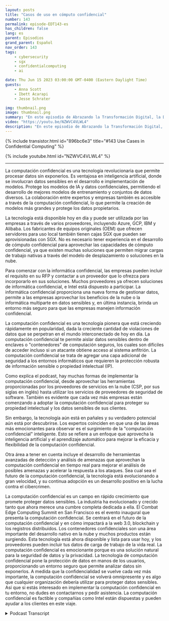 ```yaml
---
layout: posts
title: "Casos de uso en cómputo confidencial"
number: 143
permalink: episode-EDT143-es
has_children: false
lang: es
parent: Episodios
grand_parent: Español
nav_order: 143
tags:
    - cybersecurity
    - sgx
    - confidentialcomputing
    - ai

date: Thu Jun 15 2023 03:00:00 GMT-0400 (Eastern Daylight Time)
guests:
    - Anna Scott
    - Ibett Acarapi
    - Jesse Schrater

img: thumbnail.png
image: thumbnail.png
summary: "En este episodio de Abrazando la Transformación Digital, la Dra. Anna Scott continúa su conversación con Ibett Acarapi y Jesse Schrater sobre la Informática Confidencial y sus usos en la Inteligencia Artificial y el desarrollo de software."
video: "https://youtu.be/NZWVC4VLWL4"
description: "En este episodio de Abrazando la Transformación Digital, la Dra. Anna Scott continúa su conversación con Ibett Acarapi y Jesse Schrater sobre la Informática Confidencial y sus usos en la Inteligencia Artificial y el desarrollo de software."
---
```


<div>
{% include transistor.html id="896bc6e3" title="#143 Use Cases in Confidential Computing" %}

{% include youtube.html id="NZWVC4VLWL4" %}
</div>

---

La computación confidencial es una tecnología revolucionaria que permite procesar datos sin exponerlos. Es ventajosa en inteligencia artificial, donde se involucran datos sensibles en el desarrollo e implementación de modelos. Protege los modelos de IA y datos confidenciales, permitiendo el desarrollo de mejores modelos de entrenamiento y conjuntos de datos diversos. La colaboración entre expertos y empresas también es accesible a través de la computación confidencial, lo que permite la creación de modelos más grandes y protege los datos propietarios.

La tecnología está disponible hoy en día y puede ser utilizada por las empresas a través de varios proveedores, incluyendo Azure, GCP, IBM y Alibaba. Los fabricantes de equipos originales (OEM) que ofrecen servidores para uso local también tienen cajas SGX que pueden ser aprovisionadas con SGX. No es necesario tener experiencia en el desarrollo de cómputo confidencial para aprovechar las capacidades de cómputo confidencial, ya que existen muchas soluciones que permiten migrar cargas de trabajo nativas a través del modelo de desplazamiento o soluciones en la nube.

Para comenzar con la informática confidencial, las empresas pueden incluir el requisito en su RFP y contactar a un proveedor que lo ofrezca para incorporarlo en sus soluciones. Muchos proveedores ya ofrecen soluciones de informática confidencial, e Intel está dispuesto a participar. La informática confidencial proporciona una nueva forma de gestionar datos, permite a las empresas aprovechar los beneficios de la nube o la informática multiparte en datos sensibles y, en última instancia, brinda un entorno más seguro para que las empresas manejen información confidencial.

La computación confidencial es una tecnología pionera que está creciendo rápidamente en popularidad, dada la creciente cantidad de violaciones de datos que se perpetran en el mundo interconectado de hoy en día. La computación confidencial te permite aislar datos sensibles dentro de enclaves o "contenedores" de computación seguros, los cuales son difíciles de acceder incluso si un atacante obtiene acceso al sistema anfitrión. La computación confidencial se trata de agregar una capa adicional de seguridad a los entornos informáticos que requieren la protección robusta de información sensible o propiedad intelectual (IP).

Como explica el podcast, hay muchas formas de implementar la computación confidencial, desde aprovechar las herramientas proporcionadas por los proveedores de servicios en la nube (CSP, por sus siglas en inglés) hasta utilizar los servicios de proveedores de seguridad de software. También es evidente que cada vez más empresas están comenzando a adoptar la computación confidencial para proteger su propiedad intelectual y los datos sensibles de sus clientes.

Sin embargo, la tecnología aún está en pañales y su verdadero potencial aún está por descubrirse. Los expertos coinciden en que una de las áreas más emocionantes para observar es el surgimiento de la "computación confidencial" inteligente. Esto se refiere a un enfoque que aprovecha la inteligencia artificial y el aprendizaje automático para mejorar la eficacia y flexibilidad de la computación confidencial.

Otra área a tener en cuenta incluye el desarrollo de herramientas avanzadas de detección y análisis de amenazas que aprovechan la computación confidencial en tiempo real para mejorar el análisis de posibles amenazas y acelerar la respuesta a los ataques. Sea cual sea el futuro de la computación confidencial, la tecnología está evolucionando a gran velocidad, y su continua adopción es un desarrollo positivo en la lucha contra el cibercrimen.

La computación confidencial es un campo en rápido crecimiento que promete proteger datos sensibles. La industria ha evolucionado y crecido tanto que ahora merece una cumbre completa dedicada a ella. El Combat Edge Computing Summit en San Francisco es el evento inaugural que presenta la computación confidencial. Se centrará en el futuro de la computación confidencial y en cómo impactará a la web 3.0, blockchain y los registros distribuidos. Los contenedores confidenciales son una área importante del desarrollo nativo en la nube y muchos productos están surgiendo. Esta tecnología está ahora disponible y lista para usar hoy, y los proveedores pueden incluir tus datos de carga de trabajo de la vida real. La computación confidencial es emocionante porque es una solución natural para la seguridad de datos y la privacidad. La tecnología de computación confidencial pone la protección de datos en manos de los usuarios, proporcionando un entorno seguro que permite analizar datos sin exponerlos. A medida que la confidencialidad se vuelve cada vez más importante, la computación confidencial se volverá omnipresente y es algo que cualquier organización debería utilizar para proteger datos sensibles. Así que si estás interesado en implementar la computación confidencial en tu entorno, no dudes en contactarnos y pedir asistencia. La computación confidencial es factible y compañías como Intel están dispuestas y pueden ayudar a los clientes en este viaje.



<details>
<summary> Podcast Transcript </summary>

<p></p>

</details>

